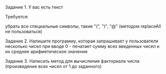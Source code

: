 Задание 1. У вас есть текст


Требуется:

убрать все специальные символы, такие "(", ")", "@"
(методом replaceAll не пользоваться)

Задание 2.
Напишите программу, которая запрашивает у пользователя несколько чисел
при вводе 0 - печатает сумму всех введенных чисел и их среднее арифметическое значение


Задание 3.
Написать метод для вычисления факториала числа (произведение всех чисел от 1 до заданного)
